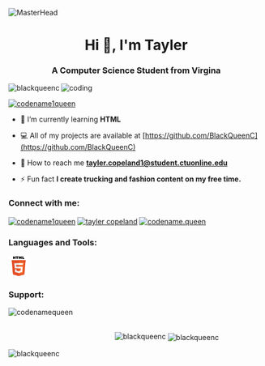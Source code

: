 ![MasterHead](https://developers.giphy.com/branch/master/static/api-c99e353f761d318322c853c03ebcf21b.gif)
<h1 align="center">Hi 💖, I'm Tayler</h1>
<h3 align="center">A Computer Science Student from Virgina</h3>
<img align="right" alt="coding" width="400" src="https://c.tenor.com/QLh0PhunTj8AAAAC/anime-typing.gif">

<p align="left"> <img src="https://komarev.com/ghpvc/?username=blackqueenc&label=Profile%20views&color=0e75b6&style=flat" alt="blackqueenc" /> </p>

<p align="left"> <a href="https://twitter.com/codename1queen" target="blank"><img src="https://img.shields.io/twitter/follow/codename1queen?logo=twitter&style=for-the-badge" alt="codename1queen" /></a> </p>

- 🧠 I’m currently learning **HTML**

- 💻 All of my projects are available at [https://github.com/BlackQueenC](https://github.com/BlackQueenC)

- 📲 How to reach me **tayler.copeland1@student.ctuonline.edu**

- ⚡ Fun fact **I create trucking and fashion content on my free time.**

<h3 align="left">Connect with me:</h3>
<p align="left">
<a href="https://twitter.com/codename1queen" target="blank"><img align="center" src="https://raw.githubusercontent.com/rahuldkjain/github-profile-readme-generator/master/src/images/icons/Social/twitter.svg" alt="codename1queen" height="30" width="40" /></a>
<a href="https://linkedin.com/in/tayler copeland" target="blank"><img align="center" src="https://raw.githubusercontent.com/rahuldkjain/github-profile-readme-generator/master/src/images/icons/Social/linked-in-alt.svg" alt="tayler copeland" height="30" width="40" /></a>
<a href="https://instagram.com/codename.queen" target="blank"><img align="center" src="https://raw.githubusercontent.com/rahuldkjain/github-profile-readme-generator/master/src/images/icons/Social/instagram.svg" alt="codename.queen" height="30" width="40" /></a>
</p>

<h3 align="left">Languages and Tools:</h3>
<p align="left"> <a href="https://www.w3.org/html/" target="_blank" rel="noreferrer"> <img src="https://raw.githubusercontent.com/devicons/devicon/master/icons/html5/html5-original-wordmark.svg" alt="html5" width="40" height="40"/> </a> </p>

<h3 align="left">Support:</h3>
<p><a href="https://ko-fi.com/codenamequeen"> <img align="left" src="https://cdn.ko-fi.com/cdn/kofi3.png?v=3" height="50" width="210" alt="codenamequeen" /></a></p><br><br>

<p><img align="left" src="https://github-readme-stats.vercel.app/api/top-langs?username=blackqueenc&show_icons=true&locale=en&layout=compact" alt="blackqueenc" /></p>

<p>&nbsp;<img align="center" src="https://github-readme-stats.vercel.app/api?username=blackqueenc&show_icons=true&locale=en" alt="blackqueenc" /></p>

<p><img align="center" src="https://github-readme-streak-stats.herokuapp.com/?user=blackqueenc&" alt="blackqueenc" /></p>
